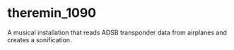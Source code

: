 theremin_1090
=============

A musical installation that reads ADSB transponder data from airplanes and creates a sonification.
